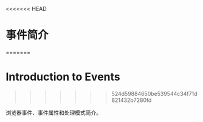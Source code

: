 <<<<<<< HEAD
# 事件简介
=======
# Introduction to Events
>>>>>>> 524d59884650be539544c34f71d821432b7280fd

浏览器事件、事件属性和处理模式简介。
